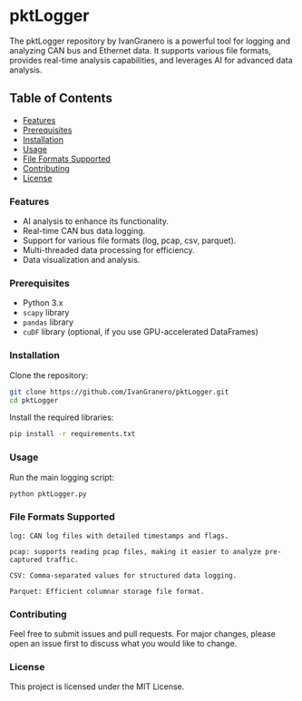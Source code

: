# pktLogger

The pktLogger repository by IvanGranero is a powerful tool for logging and analyzing CAN bus and Ethernet data. It supports various file formats, provides real-time analysis capabilities, and leverages AI for advanced data analysis.

## Table of Contents
- [Features](#features)
- [Prerequisites](#prerequisites)
- [Installation](#installation)
- [Usage](#usage)
- [File Formats Supported](#file-formats-supported)
- [Contributing](#contributing)
- [License](#license)

### Features

- AI analysis to enhance its functionality.
- Real-time CAN bus data logging.
- Support for various file formats (log, pcap, csv, parquet).
- Multi-threaded data processing for efficiency.
- Data visualization and analysis.

### Prerequisites

- Python 3.x
- `scapy` library
- `pandas` library
- `cuDF` library (optional, if you use GPU-accelerated DataFrames)

### Installation

Clone the repository:
```bash
git clone https://github.com/IvanGranero/pktLogger.git
cd pktLogger
```
Install the required libraries:
```bash
pip install -r requirements.txt
```

### Usage
Run the main logging script:
```bash
python pktLogger.py
```

### File Formats Supported

    log: CAN log files with detailed timestamps and flags.
    
    pcap: supports reading pcap files, making it easier to analyze pre-captured traffic.
    
    CSV: Comma-separated values for structured data logging.

    Parquet: Efficient columnar storage file format.


### Contributing
Feel free to submit issues and pull requests. For major changes, please open an issue first to discuss what you would like to change.

### License
This project is licensed under the MIT License.
